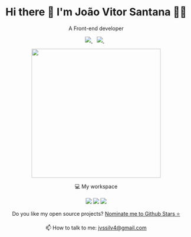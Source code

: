 <h1 align='center'>
  Hi there 👋 I'm João Vitor Santana 👨‍💻
</h1>

<p align='center'>
  A Front-end developer
</p>



<p align='center'>
  
  <a href="https://www.linkedin.com/in/jo%C3%A3o-vitor-244b5322a/">
    <img src="https://img.shields.io/badge/linkedin-%230077B5.svg?&style=for-the-badge&logo=linkedin&logoColor=white" />
  </a>&nbsp;&nbsp;
  <a href="https://www.instagram.com/jv.santzz/">
    <img src="https://img.shields.io/badge/instagram-%23E4405F.svg?&style=for-the-badge&logo=instagram&logoColor=white" />        
  </a>&nbsp;&nbsp;
  
</p>

<p align='center'>
  <a href="#"><img src="https://github-readme-stats.vercel.app/api?username=jvs-dev" width="350"></a>
</p>

<p align='center'>
  💻 My workspace <br><br>
  <img src="https://img.shields.io/badge/windows-%230078D6.svg?&style=for-the-badge&logo=windows&logoColor=white"/>
  <img src="https://img.shields.io/badge/Google_chrome-4285F4?style=for-the-badge&logo=Google-chrome&logoColor=white">
  <img src="https://img.shields.io/badge/VSCode-0078D4?style=for-the-badge&logo=visual%20studio%20code&logoColor=white">
</p>

<p align='center'>
  Do you like my open source projects? <a href='https://stars.github.com/nominate/'>Nominate me to Github Stars ⭐</a>
</p>

<!-- <details align='center'>
  <summary>:zap: My workspace specs</summary>
</details>-->

<p align='center'>
  📫 How to talk to me: <a href='mailto:jvssilv4@gmail.com'>jvssilv4@gmail.com</a>
</p>

